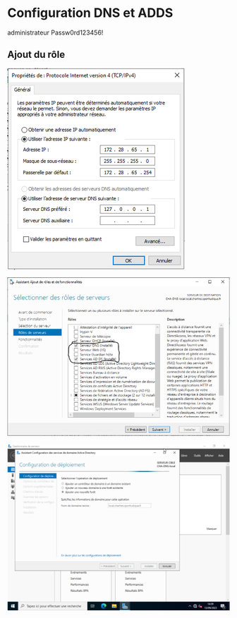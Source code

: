 # Configuration DNS et ADDS

administrateur Passw0rd123456!

## Ajout du rôle

![Configuration du poste](./img/DNS/config_ip.PNG)

![Ajout du rôle DNS et AD DS](./img/DNS/ajout_role_dns.PNG)

![Nouveau domaine](./img/DNS/ajout_DNS.PNG)